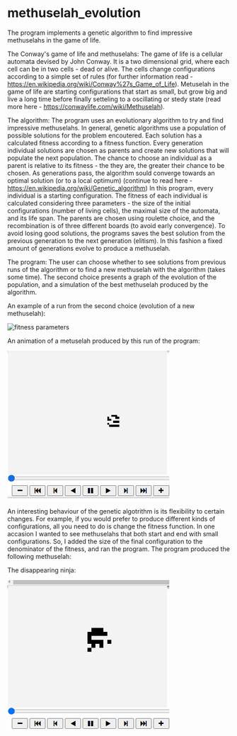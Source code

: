 # methuselah_evolution
The program implements a genetic algorithm to find impressive methuselahs in the game of life. 

The Conway's game of life and methuselahs:
The game of life is a cellular automata devised by John Conway. It is a two dimensional grid, where each cell can be in two cells - dead or alive. The cells change configurations according to a simple set of rules (for further information read - https://en.wikipedia.org/wiki/Conway%27s_Game_of_Life).
Metuselah in the game of life are starting configurations that start as small, but grow big and live a long time before finally setteling to a oscillating or stedy state (read more here - https://conwaylife.com/wiki/Methuselah).

The algorithm:
The program uses an evolutionary algorithm to try and find impressive methuselahs. 
In general, genetic algorithms use a population of possible solutions for the problem encoutered. Each solution has a calculated fitness according to a fitness function. Every generation individual solutions are chosen as parents and create new solutions that will populate the next population. The chance to choose an individual as a parent is relative to its fitness - the they are, the greater their chance to be chosen. As generations pass, the algorithm sould converge towards an optimal solution (or to a local optimum) (continue to read here - https://en.wikipedia.org/wiki/Genetic_algorithm)
In this program, every individual is a starting configuration. The fitness of each individual is calculated considering three parameters - the size of the initial configurations (number of living cells), the maximal size of the automata, and its life span. The parents are chosen using roulette choice, and the recombination is of three different boards (to avoid early convergence). To avoid losing good solutions, the programs saves the best solution from the previous generation to the next generation (elitism). In this fashion a fixed amount of generations evolve to produce a methuselah.

The program:
The user can choose whether to see solutions from previous runs of the algorithm or to find a new methuselah with the algorithm (takes some time). The second choice presents a graph of the evolution of the population, and a simulation of the best methuselah produced by the algorithm.

An example of a run from the second choice (evolution of a new methuselah):

![fitness parameters](https://user-images.githubusercontent.com/87317007/166107994-aef27b63-9c63-4e7a-a227-93e1e9656cfb.png)

An animation of a metuselah produced by this run of the program:

![](Animation.gif)

An interesting behaviour of the genetic algotrithm is its flexibility to certain changes. For example, if you would prefer to produce different kinds 
of configurations, all you need to do is change the fitness function. In one accasion I wanted to see methuselahs that both start and end with small configurations.
So, I added the size of the final configuration to the denominator of the fitness, and ran the program. The program produced the following methuselah:

The disappearing ninja:

![](Animation1.gif)


